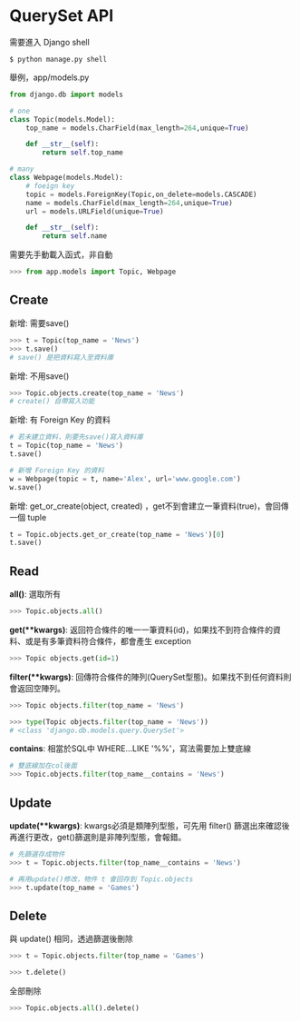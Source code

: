 # QuerySet API
需要進入 Django shell
```
$ python manage.py shell
```


舉例，app/models.py
```python
from django.db import models

# one
class Topic(models.Model):
    top_name = models.CharField(max_length=264,unique=True)

    def __str__(self):
        return self.top_name

# many
class Webpage(models.Model):
    # foeign key
    topic = models.ForeignKey(Topic,on_delete=models.CASCADE)
    name = models.CharField(max_length=264,unique=True)
    url = models.URLField(unique=True)

    def __str__(self):
        return self.name
```
需要先手動載入函式，非自動
```python
>>> from app.models import Topic, Webpage
```

## Create
新增: 需要save()
```python
>>> t = Topic(top_name = 'News')
>>> t.save()
# save() 是把資料寫入至資料庫
```


新增: 不用save()
```python
>>> Topic.objects.create(top_name = 'News')
# create() 自帶寫入功能
```

新增: 有 Foreign Key 的資料
```python
# 若未建立資料，則要先save()寫入資料庫
t = Topic(top_name = 'News')
t.save()

# 新增 Foreign Key 的資料
w = Webpage(topic = t, name='Alex', url='www.google.com')
w.save()
```

新增: get_or_create(object, created) ，get不到會建立一筆資料(true)，會回傳一個 tuple
```python
t = Topic.objects.get_or_create(top_name = 'News')[0]
t.save()
```


## Read
**all()**: 選取所有
```python
>>> Topic.objects.all()
```
**get(\*\*kwargs)**: 返回符合條件的唯一一筆資料(id)，如果找不到符合條件的資料、或是有多筆資料符合條件，都會產生 exception
```python
>>> Topic objects.get(id=1)
```
**filter(\*\*kwargs)**: 回傳符合條件的陣列(QuerySet型態)。如果找不到任何資料則會返回空陣列。
```python
>>> Topic objects.filter(top_name = 'News')
```
```python
>>> type(Topic objects.filter(top_name = 'News'))
# <class 'django.db.models.query.QuerySet'>
```
**contains**: 相當於SQL中 WHERE...LIKE '%%'，寫法需要加上雙底線
```python
# 雙底線加在col後面
>>> Topic.objects.filter(top_name__contains = 'News')
```



## Update
**update(\*\*kwargs)**: kwargs必須是類陣列型態，可先用 filter() 篩選出來確認後再進行更改，get()篩選則是非陣列型態，會報錯。
```python
# 先篩選存成物件
>>> t = Topic.objects.filter(top_name__contains = 'News')

# 再用update()修改，物件 t 會回存到 Topic.objects
>>> t.update(top_name = 'Games')
```

## Delete
與 update() 相同，透過篩選後刪除
```python
>>> t = Topic.objects.filter(top_name = 'Games')

>>> t.delete()
```
全部刪除
```python
>>> Topic.objects.all().delete()
```